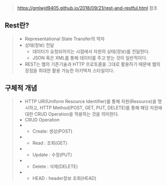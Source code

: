 > https://gmlwjd9405.github.io/2018/09/21/rest-and-restful.html 참조

## Rest란?
> * Representational State Transfer의 약자
> * 상태(정보) 전달
>   * 데이터가 요청되어지는 시점에서 자원의 상태(정보)를 전달한다.
>   * JSON 혹은 XML를 통해 데이터를 주고 받는 것이 일반적이다.
> * REST는 웹의 기존기술과 HTTP 프로토콜을 그대로 활용하기 때문에 웹의 장점을 최대한 활용 가능한 아키텍처 스타일이다.

## 구체적 개념
> * HTTP URI(Uniform Resource Identifier)를 통해 자원(Resource)을 명시하고, HTTP Method(POST, GET, PUT, DELETE)를 통해 해당 자원에 대한 CRUD Operation을 적용하는 것을 의미한다.
> * CRUD Operation
> * * Create: 생성(POST)
> * * Read : 조회(GET)
> * * Update : 수정(PUT)
> * * Delete : 삭제(DELETE)
> * * HEAD : header정보 조회(HEAD)


